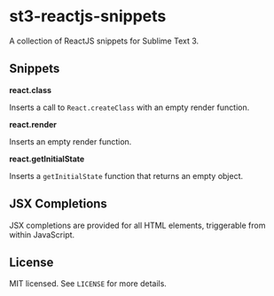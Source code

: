 # st3-reactjs-snippets

A collection of ReactJS snippets for Sublime Text 3.

## Snippets

**react.class**

Inserts a call to `React.createClass` with an empty render function.

**react.render**

Inserts an empty render function.

**react.getInitialState**

Inserts a `getInitialState` function that returns an empty object.

## JSX Completions

JSX completions are provided for all HTML elements, triggerable from within JavaScript.

## License

MIT licensed. See `LICENSE` for more details.
